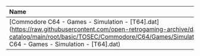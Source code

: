 |Name|Size|
|:---|---:|
|[Commodore C64 - Games - Simulation - [T64].dat](https://raw.githubusercontent.com/open-retrogaming-archive/dat-catalog/main/root/basic/TOSEC/Commodore/C64/Games/Simulation/[T64]/Commodore C64 - Games - Simulation - [T64].dat)|182477|
